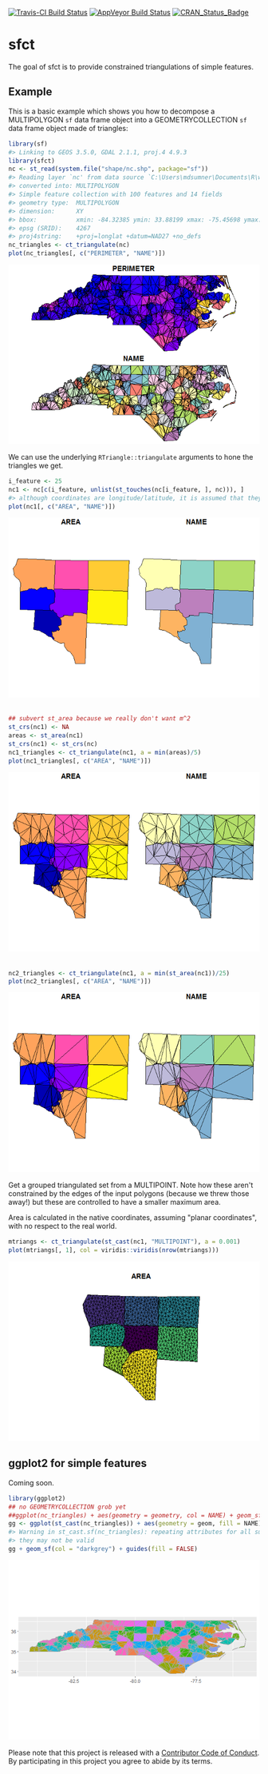 <!-- README.md is generated from README.Rmd. Please edit that file -->
[![Travis-CI Build Status](https://travis-ci.org/r-gris/sfct.svg?branch=master)](https://travis-ci.org/r-gris/sfct) [![AppVeyor Build Status](https://ci.appveyor.com/api/projects/status/github/r-gris/sfct?branch=master&svg=true)](https://ci.appveyor.com/project/r-gris/sfct) [![CRAN\_Status\_Badge](http://www.r-pkg.org/badges/version/sfct)](https://cran.r-project.org/package=sfct)

sfct
====

The goal of sfct is to provide constrained triangulations of simple features.

Example
-------

This is a basic example which shows you how to decompose a MULTIPOLYGON `sf` data frame object into a GEOMETRYCOLLECTION `sf` data frame object made of triangles:

``` r
library(sf)
#> Linking to GEOS 3.5.0, GDAL 2.1.1, proj.4 4.9.3
library(sfct)
nc <- st_read(system.file("shape/nc.shp", package="sf"))
#> Reading layer `nc' from data source `C:\Users\mdsumner\Documents\R\win-library\3.3\sf\shape\nc.shp' using driver `ESRI Shapefile'
#> converted into: MULTIPOLYGON
#> Simple feature collection with 100 features and 14 fields
#> geometry type:  MULTIPOLYGON
#> dimension:      XY
#> bbox:           xmin: -84.32385 ymin: 33.88199 xmax: -75.45698 ymax: 36.58965
#> epsg (SRID):    4267
#> proj4string:    +proj=longlat +datum=NAD27 +no_defs
nc_triangles <- ct_triangulate(nc)
plot(nc_triangles[, c("PERIMETER", "NAME")])
```

![](README-example-1.png)

We can use the underlying `RTriangle::triangulate` arguments to hone the triangles we get.

``` r
i_feature <- 25
nc1 <- nc[c(i_feature, unlist(st_touches(nc[i_feature, ], nc))), ]
#> although coordinates are longitude/latitude, it is assumed that they are planar
plot(nc1[, c("AREA", "NAME")])
```

![](README-hone-1.png)

``` r

## subvert st_area because we really don't want m^2
st_crs(nc1) <- NA
areas <- st_area(nc1)
st_crs(nc1) <- st_crs(nc)
nc1_triangles <- ct_triangulate(nc1, a = min(areas)/5)
plot(nc1_triangles[, c("AREA", "NAME")])
```

![](README-hone-2.png)

``` r

nc2_triangles <- ct_triangulate(nc1, a = min(st_area(nc1))/25)
plot(nc2_triangles[, c("AREA", "NAME")])
```

![](README-hone-3.png)

Get a grouped triangulated set from a MULTIPOINT. Note how these aren't constrained by the edges of the input polygons (because we threw those away!) but these are controlled to have a smaller maximum area.

Area is calculated in the native coordinates, assuming "planar coordinates", with no respect to the real world.

``` r
mtriangs <- ct_triangulate(st_cast(nc1, "MULTIPOINT"), a = 0.001)
plot(mtriangs[, 1], col = viridis::viridis(nrow(mtriangs)))
```

![](README-MULTIPOINT-1.png)

ggplot2 for simple features
---------------------------

Coming soon.

``` r
library(ggplot2)
## no GEOMETRYCOLLECTION grob yet
##ggplot(nc_triangles) + aes(geometry = geometry, col = NAME) + geom_sf()
gg <- ggplot(st_cast(nc_triangles)) + aes(geometry = geom, fill = NAME) 
#> Warning in st_cast.sf(nc_triangles): repeating attributes for all sub-geometries for which
#> they may not be valid
gg + geom_sf(col = "darkgrey") + guides(fill = FALSE)
```

![](README-unnamed-chunk-2-1.png)

Please note that this project is released with a [Contributor Code of Conduct](CONDUCT.md). By participating in this project you agree to abide by its terms.
